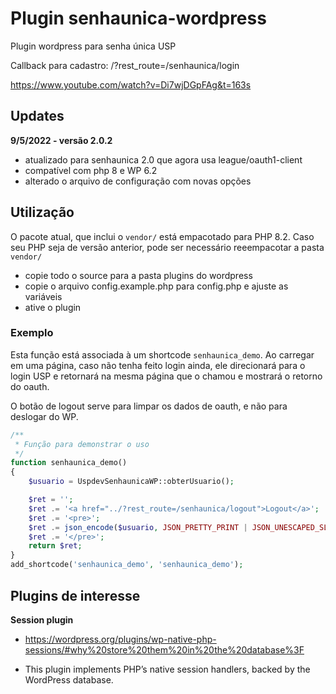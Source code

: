 # Plugin senhaunica-wordpress

Plugin wordpress para senha única USP

Callback para cadastro: /?rest_route=/senhaunica/login 

https://www.youtube.com/watch?v=Di7wjDGpFAg&t=163s

## Updates

**9/5/2022 - versão 2.0.2**

* atualizado para senhaunica 2.0 que agora usa league/oauth1-client
* compatível com php 8 e WP 6.2
* alterado o arquivo de configuração com novas opções

## Utilização

O pacote atual, que inclui o `vendor/` está empacotado para PHP 8.2. Caso seu PHP seja de versão anterior, pode ser necessário reeempacotar a pasta `vendor/`

* copie todo o source para a pasta plugins do wordpress
* copie o arquivo config.example.php para config.php e ajuste as variáveis
* ative o plugin

### Exemplo

Esta função está associada à um shortcode `senhaunica_demo`. Ao carregar em uma página, caso não tenha feito login ainda, ele direcionará para o login USP e retornará na mesma página que o chamou e mostrará o retorno do oauth.

O botão de logout serve para limpar os dados de oauth, e não para deslogar do WP.

```php
/**
 * Função para demonstrar o uso
 */
function senhaunica_demo()
{
    $usuario = UspdevSenhaunicaWP::obterUsuario();

    $ret = '';
    $ret .= '<a href="../?rest_route=/senhaunica/logout">Logout</a>';
    $ret .= '<pre>';
    $ret .= json_encode($usuario, JSON_PRETTY_PRINT | JSON_UNESCAPED_SLASHES | JSON_UNESCAPED_UNICODE);
    $ret .= '</pre>';
    return $ret;
}
add_shortcode('senhaunica_demo', 'senhaunica_demo');
``` 

## Plugins de interesse
**Session plugin**

* https://wordpress.org/plugins/wp-native-php-sessions/#why%20store%20them%20in%20the%20database%3F

* This plugin implements PHP’s native session handlers, backed by the WordPress database.